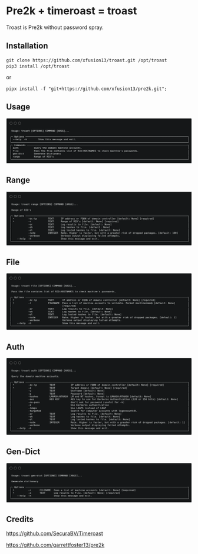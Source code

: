 

# Pre2k + timeroast = troast

Troast is Pre2k without password spray.

## Installation

```
git clone https://github.com/xfusion13/troast.git /opt/troast
pip3 install /opt/troast
```
or
```
pipx install -f "git+https://github.com/xfusion13/pre2k.git";
```

## Usage
![](.github/usage.png)

## Range
![](.github/range.png)

## File
![](.github/file.png)

## Auth
![](.github/auth.png)

## Gen-Dict
![](.github/gen-dict.png)

## Credits

https://github.com/SecuraBV/Timeroast

https://github.com/garrettfoster13/pre2k
